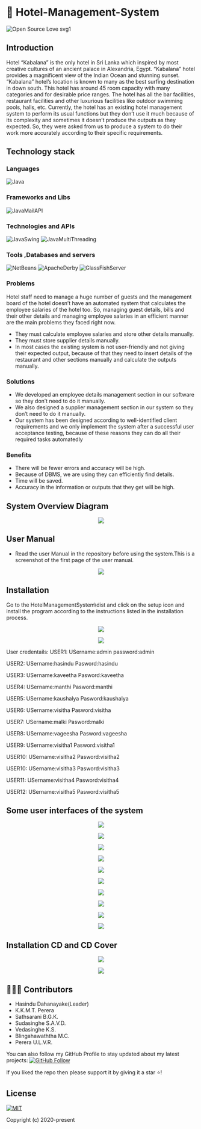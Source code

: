 #  :hotel: Hotel-Management-System
![Open Source Love svg1](https://badges.frapsoft.com/os/v1/open-source.svg?v=103)
## Introduction
Hotel “Kabalana” is the only hotel in Sri Lanka which inspired by most creative cultures of an ancient palace in Alexandria, Egypt. “Kabalana” hotel provides a magnificent view of the Indian Ocean and stunning sunset. “Kabalana” hotel’s location is known to many as the best surfing destination in down south. This hotel has around 45 room capacity with many categories and for desirable price ranges. The hotel has all the bar facilities, restaurant facilities and other luxurious facilities like outdoor swimming pools, halls, etc.    Currently, the hotel has an existing hotel management system to perform its usual functions but they don’t use it much because of its complexity and sometimes it doesn’t produce the outputs as they expected. So, they were asked from us to produce a system to do their work more accurately according to their specific requirements. 
## Technology stack

### Languages 
![Java](https://img.shields.io/badge/Language-Java-red) 


### Frameworks and Libs
![JavaMailAPI](https://img.shields.io/badge/Library-JavaMailAPI-blue) 


### Technologies and APIs
![JavaSwing](https://img.shields.io/badge/Technology-JavaSwing-blue) 
![JavaMultiThreading](https://img.shields.io/badge/Technology-JavaMultiThreading-blue) 


### Tools ,Databases and servers
![NetBeans](https://img.shields.io/badge/Technology-NetBenas-blue) 
![ApacheDerby](https://img.shields.io/badge/Database-ApacheDerby-blue) 
![GlassFishServer](https://img.shields.io/badge/Database-GlassFishServer-blue) 


### Problems

Hotel staff need to manage a huge number of guests and the management board of the hotel doesn’t have an automated system that calculates the employee salaries of the hotel too. So, managing guest details, bills and their other details and managing employee salaries in an efficient manner are the main problems they faced right now. 


*  They must calculate employee salaries and store other details manually.
*  They must store supplier details manually.
*  In most cases the existing system is not user-friendly and not giving their expected output, because of that they need to insert details of the restaurant and other sections manually and calculate the outputs manually. 


### Solutions

*   We developed an employee details management section in our software so they don’t need to do it manually. 
*   We also designed a supplier management section in our system so they don’t need to do it manually. 
*   Our system has been designed according to well-identified client requirements and we only implement the system after a successful user acceptance testing, because of these reasons they can do all their required tasks automatedly

### Benefits 

*   There will be fewer errors and accuracy will be high. 
*   Because of DBMS, we are using they can efficiently find details. 
*   Time will be saved. 
*   Accuracy in the information or outputs that they get will be high.


## System Overview Diagram

<p align="middle">
  <img src="../master/interfaces/systemoverview.PNG"/>
 </p>
 
 ## User Manual 
* Read the user Manual in the repository before using the system.This is a screenshot of the first page of the user manual.
 
 <p align="middle">
  <img src="../master/interfaces/usermanual.PNG"/>
 </p>
 
  ## Installation

Go to the HotelManagementSystem\dist and click on the setup icon and install the program according to the instructions listed in the installation process.

<p align="middle">
  <img src="../master/interfaces/Installation Folder.PNG"/>
 </p>
 
  <p align="middle">
  <img src="../master/interfaces/Installation Window.PNG"/>
 </p>
 

 
 User credentails:
USER1:
USername:admin
password:admin

USER2:
USername:hasindu
Pasword:hasindu

USER3:
USername:kaveetha
Pasword:kaveetha


USER4:
USername:manthi
Pasword:manthi

USER5:
USername:kaushalya
Pasword:kaushalya

USER6:
USername:visitha
Pasword:visitha

USER7:
USername:malki
Pasword:malki

USER8:
USername:vageesha
Pasword:vageesha

USER9:
USername:visitha1
Pasword:visitha1

USER10:
USername:visitha2
Pasword:visitha2

USER10:
USername:visitha3
Pasword:visitha3

USER11:
USername:visitha4
Pasword:visitha4

USER12:
USername:visitha5
Pasword:visitha5

  
 
 ## Some user interfaces of the system
 
 <p align="middle">
  <img src="../master/interfaces/splash.PNG"/>
 </p>
 
 
 <p align="middle">
  <img src="../master/interfaces/UI3.PNG"/>
 </p>
 
 
 <p align="middle">
  <img src="../master/interfaces/navigation.PNG"/>
 </p>
 
 
 <p align="middle">
  <img src="../master/interfaces/UI1.PNG"/>
 </p>
 
 
 <p align="middle">
  <img src="../master/interfaces/UI2.PNG"/>
 </p>
 
 
 <p align="middle">
  <img src="../master/interfaces/UI7.PNG"/>
 </p>
 
 <p align="middle">
  <img src="../master/interfaces/UI8.PNG"/>
 </p>
 
 <p align="middle">
  <img src="../master/interfaces/UI9.PNG"/>
 </p>
 
 
 <p align="middle">
  <img src="../master/interfaces/UI5.PNG"/>
 </p>
 
 
 <p align="middle">
  <img src="../master/interfaces/UI8.PNG"/>
 </p>
 

  
  ## Installation CD and CD Cover
  <p align="middle">
  <img src="../master/interfaces/cd.jpg"/>
 </p>
 
  <p align="middle">
  <img src="../master/interfaces/CD COVER.jpg"/>
 </p>
 
 ## 👨🏼‍💻 Contributors
 
* Hasindu Dahanayake(Leader)
* K.K.M.T. Perera 
* Sathsarani B.G.K.
* Sudasinghe S.A.V.D. 
* Vedasinghe K.S. 
* Blingahawaththa M.C. 
* Perera U.L.V.R.

You can also follow my GitHub Profile to stay updated about my latest projects: [![GitHub Follow](https://img.shields.io/badge/Connect-Hasindu1-blue.svg?logo=Github&longCache=true&style=social&label=Follow)](https://github.com/Hasindu1)

If you liked the repo then please support it by giving it a star ⭐!


## License
[![MIT](https://img.shields.io/cocoapods/l/AFNetworking.svg?style=style&label=License&maxAge=2592000)](../master/LICENSE)

Copyright (c) 2020-present
 


 
 
 
 
 
 
 
 
 
 
